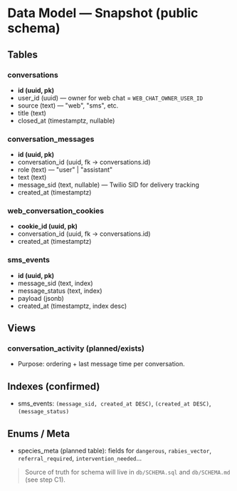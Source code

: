 # Data Model — Snapshot (public schema)

## Tables
### conversations
- **id (uuid, pk)**
- user_id (uuid) — owner for web chat = `WEB_CHAT_OWNER_USER_ID`
- source (text) — "web", "sms", etc.
- title (text)
- closed_at (timestamptz, nullable)

### conversation_messages
- **id (uuid, pk)**
- conversation_id (uuid, fk → conversations.id)
- role (text) — "user" | "assistant"
- text (text)
- message_sid (text, nullable) — Twilio SID for delivery tracking
- created_at (timestamptz)

### web_conversation_cookies
- **cookie_id (uuid, pk)**
- conversation_id (uuid, fk → conversations.id)
- created_at (timestamptz)

### sms_events
- **id (uuid, pk)**
- message_sid (text, index)
- message_status (text, index)
- payload (jsonb)
- created_at (timestamptz, index desc)

## Views
### conversation_activity (planned/exists)
- Purpose: ordering + last message time per conversation.

## Indexes (confirmed)
- sms_events: `(message_sid, created_at DESC)`, `(created_at DESC)`, `(message_status)`

## Enums / Meta
- species_meta (planned table): fields for `dangerous`, `rabies_vector`, `referral_required`, `intervention_needed`…

> Source of truth for schema will live in `db/SCHEMA.sql` and `db/SCHEMA.md` (see step C1).
